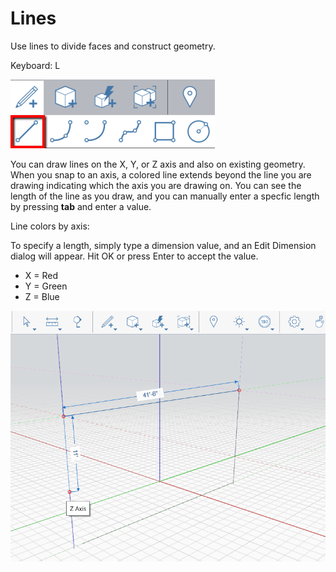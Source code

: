 # Lines

Use lines to divide faces and construct geometry.

Keyboard: L

![](../.gitbook/assets/line_toolbar.png)

You can draw lines on the X, Y, or Z axis and also on existing geometry. When you snap to an axis, a colored line extends beyond the line you are drawing indicating which the axis you are drawing on. You can see the length of the line as you draw, and you can manually enter a specfic length by pressing **tab** and enter a value.

Line colors by axis:

To specify a length, simply type a dimension value, and an Edit Dimension dialog will appear. Hit OK or press Enter to accept the value.

* X = Red
* Y = Green
* Z = Blue

![](../.gitbook/assets/lines.png)

